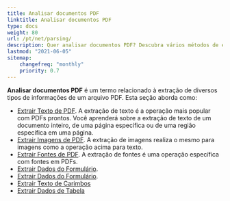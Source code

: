 ```yaml
---
title: Analisar documentos PDF
linktitle: Analisar documentos PDF
type: docs
weight: 80
url: /pt/net/parsing/
description: Quer analisar documentos PDF? Descubra vários métodos de extração de dados PDF com Aspose.PDF para .NET.
lastmod: "2021-06-05"
sitemap:
    changefreq: "monthly"
    priority: 0.7
---
```


**Analisar documentos PDF** é um termo relacionado à extração de diversos tipos de informações de um arquivo PDF. Esta seção aborda como:

- [Extrair Texto de PDF](/pdf/pt/net/extract-text-from-pdf/). A extração de texto é a operação mais popular com PDFs prontos. Você aprenderá sobre a extração de texto de um documento inteiro, de uma página específica ou de uma região específica em uma página.
- [Extrair Imagens de PDF](/pdf/pt/net/extract-images-from-the-pdf-file/). A extração de imagens realiza o mesmo para imagens como a operação acima para texto.
- [Extrair Fontes de PDF](/pdf/pt/net/extract-fonts-from-pdf/). A extração de fontes é uma operação específica com fontes em PDFs.
- [Extrair Dados do Formulário](/pdf/pt/net/extract-data-from-acroform/).
- [Extrair Dados do Formulário](/pdf/pt/net/extract-data-from-acroform/).
- [Extrair Texto de Carimbos](/pdf/pt/net/extract-text-from-stamps/)
- [Extrair Dados de Tabela](/pdf/pt/net/extract-data-from-table-in-pdf/)
